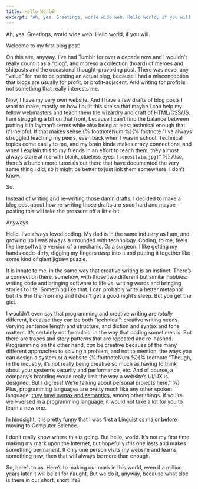 ```yaml
---
title: Hello World!
excerpt: "Ah, yes. Greetings, world wide web. Hello world, if you will. Welcome to my first blog post!"
---
```


Ah, yes. Greetings, world wide web. Hello world, if you will.

Welcome to my first blog post!

On this site, anyway. I’ve had Tumblr for over a decade now and I wouldn’t really count it as a “blog”, and moreso a collection (hoard) of memes and shitposts and the occasional thought–provoking post. There was never any “value” for me to be posting an actual blog, because I had a misconception that blogs are usually for profit, or profit–adjacent. And writing for profit is not something that really interests me.

Now, I have my very own website. And I have a few drafts of blog posts I want to make, mostly on how I built this site so that maybe I can help my fellow webmasters and teach them the wizardry and craft of HTML/CSS/JS. I am struggling a bit on that front, because I can’t find the balance between putting it in layman’s terms while also being at least technical enough that it’s helpful. If that makes sense.{% footnoteNum %}{% footnote "I’ve always struggled teaching my peers, even back when I was in school. Technical topics come easily to me, and my brain kinda makes crazy connections, and when I explain this to my friends in an effort to teach them, they almost always stare at me with blank, clueless eyes. `[pepesilvia.jpg]`" %} Also, there’s a bunch more tutorials out there that have documented the very same thing I did, so it might be better to just link them somewhere. I don’t know.

So.

Instead of writing and re–writing those damn drafts, I decided to make a blog post about how re–writing those drafts are _sooo_ hard and maybe posting this will take the pressure off a little bit.

Anyways.

Hello. I’ve always loved coding. My dad is in the same industry as I am, and growing up I was always surrounded with technology. Coding, to me, feels like the software version of a mechanic. Or a surgeon. I like getting my hands code–dirty, digging my fingers _deep_ into it and putting it together like some kind of giant jigsaw puzzle.

It is innate to me, in the same way that creative writing is an instinct. There’s a connection there, somehow, with those two different but similar hobbies: writing code and bringing software to life vs. writing words and bringing stories to life. Something like that. I can probably write a better metaphor but it’s 9 in the morning and I didn’t get a good night’s sleep. But you get the gist.

I wouldn’t even say that programming and creative writing are _totally_ different, because they can be both “technical”: creative writing needs varying sentence length and structure, and diction and syntax and tone matters. It’s certainly not formulaic, in the way that coding sometimes is. But there are tropes and story patterns that are repeated and re–hashed. Programming on the other hand, _can_ be creative because of the many different approaches to solving a problem, and not to mention, the ways you can design a system or a website.{% footnoteNum %}{% footnote "Though, in the industry, it’s not really being creative so much as having to think about your system’s security and performance, etc. And of course, a company’s branding would really limit the way a website’s UI/UX is designed. But I digress! We’re talking about personal projects here." %} Plus, programming languages are pretty much like any other spoken language: [they have syntax and semantics](https://www.zdnet.com/education/computers-tech/linguistics-and-computer-science/), among other things. If you’re well–versed in a programming language, it would not take a lot for you to learn a new one.

In hindsight, it is pretty funny that I was first a Linguistics major before moving to Computer Science.

I don’t really know where this is going. But hello, world. It’s not my first time making my mark upon the Internet, but hopefully _this one_ lasts and makes something permanent. If only one person visits my website and learns something new, then that will always be more than enough.

So, here’s to us. Here’s to making our mark in this world, even if a million years later it will be all for naught. But we do it, anyway, because what else is there in our short, short life?
